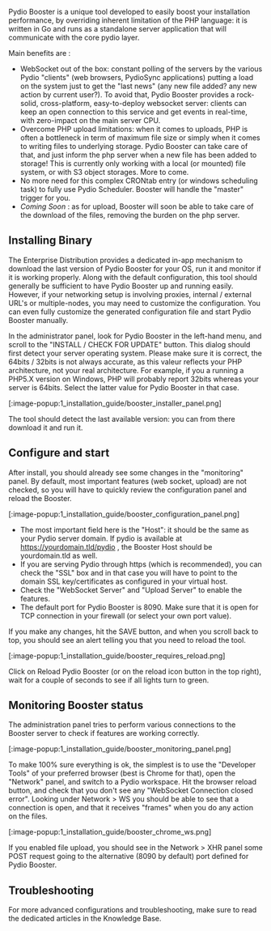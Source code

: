 Pydio Booster is a unique tool developed to easily boost your installation performance, by overriding inherent limitation of the PHP language:  it is written in Go and runs as a standalone server application that will communicate with the core pydio layer.

Main benefits are :

 - WebSocket out of the box: constant polling of the servers by the various Pydio "clients" (web browsers, PydioSync applications) putting a load on the system just to get the "last news" (any new file added? any new action by current user?). To avoid that, Pydio Booster provides a rock-solid, cross-platform, easy-to-deploy websocket server: clients can keep an open connection to this service and get events in real-time, with zero-impact on the main server CPU.
 - Overcome PHP upload limitations: when it comes to uploads, PHP is often a bottleneck in term of maximum file size or simply when it comes to writing files to underlying storage. Pydio Booster can take care of that, and just inform the php server when a new file has been added to storage! This is currently only working with a local (or mounted) file system, or with S3 object storages. More to come.
 - No more need for this complex CRONtab entry (or windows scheduling task) to fully use Pydio Scheduler. Booster will handle the "master" trigger for you.
 - _Coming Soon_ : as for upload, Booster will soon be able to take care of the download of the files, removing the burden on the php server.

## Installing Binary

The Enterprise Distribution provides a dedicated in-app mechanism to download the last version of Pydio Booster for your OS, run it and monitor if it is working properly. Along with the default configuration, this tool should generally be sufficient to have Pydio Booster up and running easily. However, if your networking setup is involving proxies, internal / external URL's or multiple-nodes, you may need to customize the configuration. You can even fully customize the generated configuration file and start Pydio Booster manually.

In the administrator panel, look for Pydio Booster in the left-hand menu, and scroll to the "INSTALL / CHECK FOR UPDATE" button. This dialog should first detect your server operating system. Please make sure it is correct, the 64bits / 32bits is not always accurate, as this valeur reflects your PHP architecture, not your real architecture. For example, if you a running a PHP5.X version on Windows, PHP will probably report 32bits whereas your server is 64bits. Select the latter value for Pydio Booster in that case.

[:image-popup:1_installation_guide/booster_installer_panel.png]

The tool should detect the last available version: you can from there download it and run it.


## Configure and start

After install, you should already see some changes in the "monitoring" panel. By default, most important features (web socket, upload) are not checked, so you will have to quickly review the configuration panel and reload the Booster.

[:image-popup:1_installation_guide/booster_configuration_panel.png]

 - The most important field here is the "Host": it should be the same as your Pydio server domain. If pydio is available at https://yourdomain.tld/pydio , the Booster Host should be yourdomain.tld as well.
 - If you are serving Pydio through https (which is recommended), you can check the "SSL" box and in that case you will have to point to the domain SSL key/certificates as configured in your virtual host.
 - Check the "WebSocket Server" and "Upload Server" to enable the features.
 - The default port for Pydio Booster is 8090. Make sure that it is open for TCP connection in your firewall (or select your own port value).

If you make any changes, hit the SAVE button, and when you scroll back to top, you should see an alert telling you that you need to reload the tool.

[:image-popup:1_installation_guide/booster_requires_reload.png]

Click on Reload Pydio Booster (or on the reload icon button in the top right), wait for a couple of seconds to see if all lights turn to green.

## Monitoring Booster status

The administration panel tries to perform various connections to the Booster server to check if features are working correctly.

[:image-popup:1_installation_guide/booster_monitoring_panel.png]

To make 100% sure everything is ok, the simplest is to use the "Developer Tools" of your preferred browser (best is Chrome for that), open the "Network" panel, and switch to a Pydio workspace. Hit the browser reload button, and check that you don't see any "WebSocket Connection closed error". Looking under Network > WS you should be able to see that a connection is open, and that it receives "frames" when you do any action on the files.

[:image-popup:1_installation_guide/booster_chrome_ws.png]

If you enabled file upload, you should see in the Network > XHR panel some POST request going to the alternative (8090 by default) port defined for Pydio Booster.


## Troubleshooting

For more advanced configurations and troubleshooting, make sure to read the dedicated articles in the Knowledge Base.

